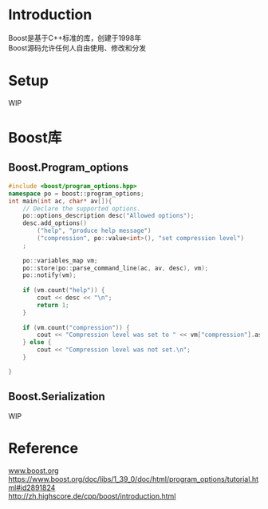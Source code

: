 # Introduction
Boost是基于C++标准的库，创建于1998年  
Boost源码允许任何人自由使用、修改和分发  

# Setup
WIP  

# Boost库
## Boost.Program_options
```c++
#include <boost/program_options.hpp>
namespace po = boost::program_options;
int main(int ac, char* av[]){
    // Declare the supported options.
    po::options_description desc("Allowed options");
    desc.add_options()
        ("help", "produce help message")
        ("compression", po::value<int>(), "set compression level")
    ;
    
    po::variables_map vm;
    po::store(po::parse_command_line(ac, av, desc), vm);
    po::notify(vm);    
    
    if (vm.count("help")) {
        cout << desc << "\n";
        return 1;
    }
    
    if (vm.count("compression")) {
        cout << "Compression level was set to " << vm["compression"].as<int>() << ".\n";
    } else {
        cout << "Compression level was not set.\n";
    }

}
```


## Boost.Serialization
WIP  

# Reference
www.boost.org  
https://www.boost.org/doc/libs/1_39_0/doc/html/program_options/tutorial.html#id2891824  
http://zh.highscore.de/cpp/boost/introduction.html  
